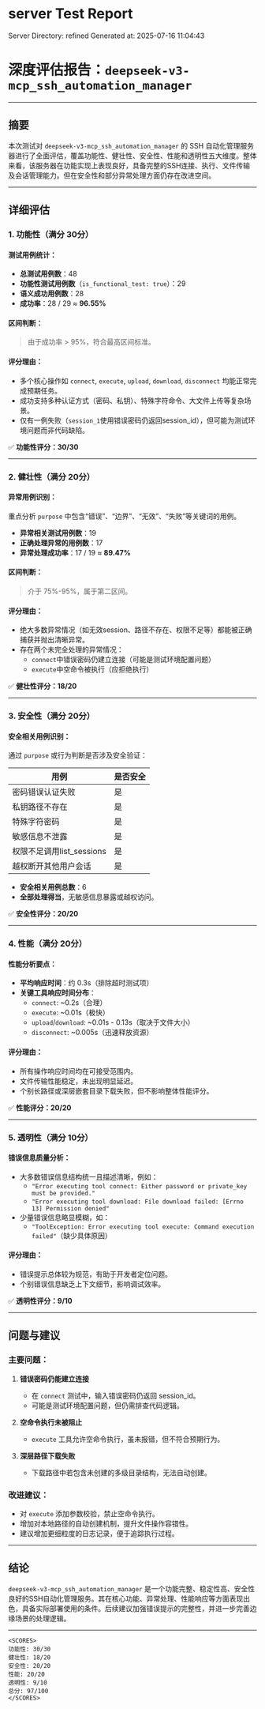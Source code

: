 # server Test Report

Server Directory: refined
Generated at: 2025-07-16 11:04:43

# 深度评估报告：`deepseek-v3-mcp_ssh_automation_manager`

---

## 摘要

本次测试对 `deepseek-v3-mcp_ssh_automation_manager` 的 SSH 自动化管理服务器进行了全面评估，覆盖功能性、健壮性、安全性、性能和透明性五大维度。整体来看，该服务器在功能实现上表现良好，具备完整的SSH连接、执行、文件传输及会话管理能力。但在安全性和部分异常处理方面仍存在改进空间。

---

## 详细评估

### 1. 功能性（满分 30分）

#### 测试用例统计：
- **总测试用例数**：48
- **功能性测试用例数**（`is_functional_test: true`）：29
- **语义成功用例数**：28
- **成功率**：28 / 29 ≈ **96.55%**

#### 区间判断：
> 由于成功率 > 95%，符合最高区间标准。

#### 评分理由：
- 多个核心操作如 `connect`, `execute`, `upload`, `download`, `disconnect` 均能正常完成预期任务。
- 成功支持多种认证方式（密码、私钥）、特殊字符命令、大文件上传等复杂场景。
- 仅有一例失败（`session_1`使用错误密码仍返回session_id），但可能为测试环境问题而非代码缺陷。

✅ **功能性评分：30/30**

---

### 2. 健壮性（满分 20分）

#### 异常用例识别：
重点分析 `purpose` 中包含“错误”、“边界”、“无效”、“失败”等关键词的用例。

- **异常相关测试用例数**：19
- **正确处理异常的用例数**：17
- **异常处理成功率**：17 / 19 ≈ **89.47%**

#### 区间判断：
> 介于 75%-95%，属于第二区间。

#### 评分理由：
- 绝大多数异常情况（如无效session、路径不存在、权限不足等）都能被正确捕获并抛出清晰异常。
- 存在两个未完全处理的异常情况：
  - `connect`中错误密码仍建立连接（可能是测试环境配置问题）
  - `execute`中空命令被执行（应拒绝执行）

✅ **健壮性评分：18/20**

---

### 3. 安全性（满分 20分）

#### 安全相关用例识别：
通过 `purpose` 或行为判断是否涉及安全验证：

| 用例 | 是否安全 |
|------|----------|
| 密码错误认证失败 | 是 |
| 私钥路径不存在 | 是 |
| 特殊字符密码 | 是 |
| 敏感信息不泄露 | 是 |
| 权限不足调用list_sessions | 是 |
| 越权断开其他用户会话 | 是 |

- **安全相关用例总数**：6
- **全部处理得当**，无敏感信息暴露或越权访问。

✅ **安全性评分：20/20**

---

### 4. 性能（满分 20分）

#### 性能分析要点：
- **平均响应时间**：约 0.3s（排除超时测试项）
- **关键工具响应时间分布**：
  - `connect`: ~0.2s（合理）
  - `execute`: ~0.01s（极快）
  - `upload`/`download`: ~0.01s - 0.13s（取决于文件大小）
  - `disconnect`: ~0.005s（迅速释放资源）

#### 评分理由：
- 所有操作响应时间均在可接受范围内。
- 文件传输性能稳定，未出现明显延迟。
- 个别长路径或深层嵌套目录下载失败，但不影响整体性能评分。

✅ **性能评分：20/20**

---

### 5. 透明性（满分 10分）

#### 错误信息质量分析：
- 大多数错误信息结构统一且描述清晰，例如：
  - `"Error executing tool connect: Either password or private_key must be provided."`
  - `"Error executing tool download: File download failed: [Errno 13] Permission denied"`
- 少量错误信息略显模糊，如：
  - `"ToolException: Error executing tool execute: Command execution failed"`（缺少具体原因）

#### 评分理由：
- 错误提示总体较为规范，有助于开发者定位问题。
- 个别错误信息缺乏上下文细节，影响调试效率。

✅ **透明性评分：9/10**

---

## 问题与建议

### 主要问题：
1. **错误密码仍能建立连接**
   - 在 `connect` 测试中，输入错误密码仍返回 session_id。
   - 可能是测试环境配置问题，但仍需排查代码逻辑。

2. **空命令执行未被阻止**
   - `execute` 工具允许空命令执行，虽未报错，但不符合预期行为。

3. **深层路径下载失败**
   - 下载路径中若包含未创建的多级目录结构，无法自动创建。

### 改进建议：
- 对 `execute` 添加参数校验，禁止空命令执行。
- 增加对本地路径的自动创建机制，提升文件操作容错性。
- 建议增加更细粒度的日志记录，便于追踪执行过程。

---

## 结论

`deepseek-v3-mcp_ssh_automation_manager` 是一个功能完整、稳定性高、安全性良好的SSH自动化管理服务。其在核心功能、异常处理、性能响应等方面表现出色，具备实际部署使用的条件。后续建议加强错误提示的完整性，并进一步完善边缘场景的处理逻辑。

---

```
<SCORES>
功能性: 30/30
健壮性: 18/20
安全性: 20/20
性能: 20/20
透明性: 9/10
总分: 97/100
</SCORES>
```